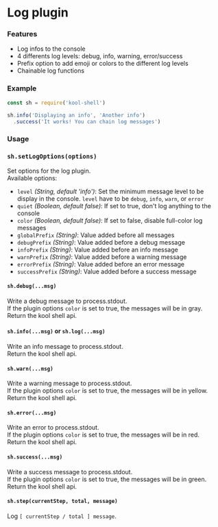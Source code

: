 # Log plugin

### Features
  * Log infos to the console
  * 4 differents log levels: debug, info, warning, error/success
  * Prefix option to add emoji or colors to the different log levels
  * Chainable log functions

### Example
```javascript
const sh = require('kool-shell')

sh.info('Displaying an info', 'Another info')
  .success('It works! You can chain log messages')
```

### Usage

### `sh.setLogOptions(options)`
Set options for the log plugin. <br>
Available options:

* `level` _(String, default 'info')_: Set the minimum message level to be display in the console. `level` have to be `debug`, `info`, `warn`, or `error`
* `quiet` _(Boolean, default false)_: If set to true, don't log anything to the console
* `color` _(Boolean, default false)_: If set to false, disable full-color log messages
* `globalPrefix` _(String)_: Value added before all messages
* `debugPrefix` _(String)_: Value added before a debug message
* `infoPrefix` _(String)_: Value added before an info message
* `warnPrefix` _(String)_: Value added before a warning message
* `errorPrefix` _(String)_: Value added before an error message
* `successPrefix` _(String)_: Value added before a success message

#### `sh.debug(...msg)`
Write a debug message to process.stdout. <br>
If the plugin options `color` is set to true, the messages will be in gray. <br>
Return the kool shell api.

#### `sh.info(...msg)` or `sh.log(...msg)`
Write an info message to process.stdout. <br>
Return the kool shell api.

#### `sh.warn(...msg)`
Write a warning message to process.stdout. <br>
If the plugin options `color` is set to true, the messages will be in yellow. <br>
Return the kool shell api.

#### `sh.error(...msg)`
Write an error to process.stdout. <br>
If the plugin options `color` is set to true, the messages will be in red. <br>
Return the kool shell api.

#### `sh.success(...msg)`
Write a success message to process.stdout. <br>
If the plugin options `color` is set to true, the messages will be in green. <br>
Return the kool shell api.

#### `sh.step(currentStep, total, message)`
Log `[ currentStep / total ] message`.